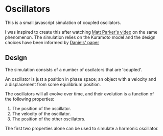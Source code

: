 # Oscillators

This is a small javascript simulation of coupled oscilators.

I was inspired to create this after watching [Matt Parker's
video](https://youtu.be/J4PO7NbdKXg) on the same phenomenon. The simulation
relies on the Kuramoto model and the design choices have been informed by
[Daniels'
paper](http://go.owu.edu/~physics/StudentResearch/2005/BryanDaniels/kuramoto_paper.pdf)

## Design

The simulation consists of a number of oscilators that are 'coupled'.

An oscillator is just a position in phase space; an object with a velocity and a
displacement from some equilibrium position.

The oscillators will all evolve over time, and their evolution is a function of
the following properties:

1. The position of the oscillator.
2. The velocity of the oscillator.
3. The position of the other oscillators.

The first two properties alone can be used to simulate a harmonic oscillator.